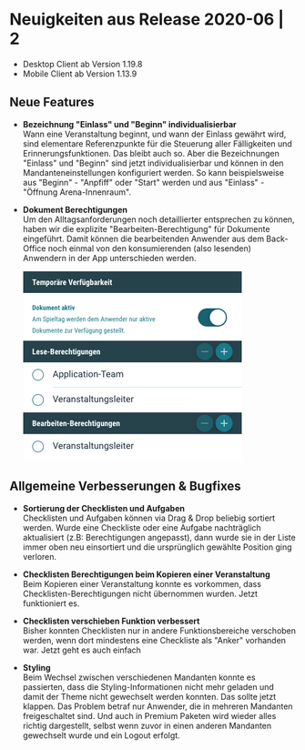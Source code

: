 # Neuigkeiten aus Release 2020-06 | 2

* Desktop Client ab Version 1.19.8
* Mobile Client ab Version 1.13.9

## Neue Features
- **Bezeichnung "Einlass" und "Beginn" individualisierbar** <br>
Wann eine Veranstaltung beginnt, und wann der Einlass gewährt wird, sind elementare Referenzpunkte für die Steuerung aller Fälligkeiten und Erinnerungsfunktionen. Das bleibt auch so. Aber die Bezeichnungen "Einlass" und "Beginn" sind jetzt individualisierbar und können in den Mandanteneinstellungen konfiguriert werden. So kann beispielsweise aus "Beginn" - "Anpfiff" oder "Start" werden und aus "Einlass" - "Öffnung Arena-Innenraum".

- **Dokument Berechtigungen** <br>
Um den Alltagsanforderungen noch detaillierter entsprechen zu können, haben wir die explizite "Bearbeiten-Berechtigung" für Dokumente eingeführt. Damit können die bearbeitenden Anwender aus dem Back-Office noch einmal von den konsumierenden (also lesenden) Anwendern in der App unterschieden werden.<br>
  
  ![Bearbeiten-Berechtigungen](Bilder/bearbeiten-berechtigung.png)

## Allgemeine Verbesserungen & Bugfixes

- **Sortierung der Checklisten und Aufgaben** <br>
Checklisten und Aufgaben können via Drag & Drop beliebig sortiert werden. Wurde eine Checkliste oder eine Aufgabe nachträglich aktualisiert (z.B: Berechtigungen angepasst), dann wurde sie in der Liste immer oben neu einsortiert und die ursprünglich gewählte Position ging verloren.

- **Checklisten Berechtigungen beim Kopieren einer Veranstaltung** <br>
Beim Kopieren einer Veranstaltung konnte es vorkommen, dass Checklisten-Berechtigungen nicht übernommen wurden. Jetzt funktioniert es.

- **Checklisten verschieben Funktion verbessert** <br>
Bisher konnten Checklisten nur in andere Funktionsbereiche verschoben werden, wenn dort mindestens eine Checkliste als "Anker" vorhanden war. Jetzt geht es auch einfach

- **Styling** <br>
Beim Wechsel zwischen verschiedenen Mandanten konnte es passierten, dass die Styling-Informationen nicht mehr geladen und damit der Theme nicht gewechselt werden konnten. Das sollte jetzt klappen.
Das Problem betraf nur Anwender, die in mehreren Mandanten freigeschaltet sind. Und auch in Premium Paketen wird wieder alles richtig dargestellt, selbst wenn zuvor in einen anderen Mandanten gewechselt wurde und ein Logout erfolgt.

